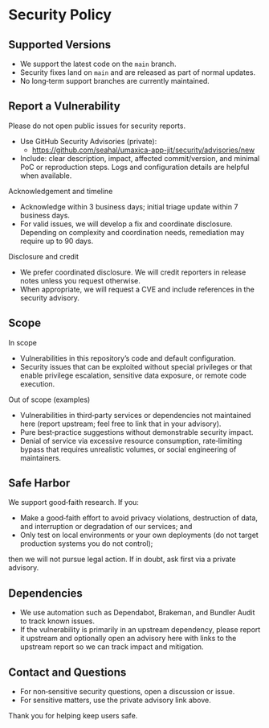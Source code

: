 # Security Policy

## Supported Versions

- We support the latest code on the `main` branch.
- Security fixes land on `main` and are released as part of normal updates.
- No long‑term support branches are currently maintained.

## Report a Vulnerability

Please do not open public issues for security reports.

- Use GitHub Security Advisories (private):
  - https://github.com/seahal/umaxica-app-jit/security/advisories/new
- Include: clear description, impact, affected commit/version, and minimal PoC or reproduction steps. Logs and configuration details are helpful when available.

Acknowledgement and timeline

- Acknowledge within 3 business days; initial triage update within 7 business days.
- For valid issues, we will develop a fix and coordinate disclosure. Depending on complexity and coordination needs, remediation may require up to 90 days.

Disclosure and credit

- We prefer coordinated disclosure. We will credit reporters in release notes unless you request otherwise.
- When appropriate, we will request a CVE and include references in the security advisory.

## Scope

In scope

- Vulnerabilities in this repository’s code and default configuration.
- Security issues that can be exploited without special privileges or that enable privilege escalation, sensitive data exposure, or remote code execution.

Out of scope (examples)

- Vulnerabilities in third‑party services or dependencies not maintained here (report upstream; feel free to link that in your advisory).
- Pure best‑practice suggestions without demonstrable security impact.
- Denial of service via excessive resource consumption, rate‑limiting bypass that requires unrealistic volumes, or social engineering of maintainers.

## Safe Harbor

We support good‑faith research. If you:

- Make a good‑faith effort to avoid privacy violations, destruction of data, and interruption or degradation of our services; and
- Only test on local environments or your own deployments (do not target production systems you do not control);

then we will not pursue legal action. If in doubt, ask first via a private advisory.

## Dependencies

- We use automation such as Dependabot, Brakeman, and Bundler Audit to track known issues.
- If the vulnerability is primarily in an upstream dependency, please report it upstream and optionally open an advisory here with links to the upstream report so we can track impact and mitigation.

## Contact and Questions

- For non‑sensitive security questions, open a discussion or issue.
- For sensitive matters, use the private advisory link above.

Thank you for helping keep users safe.
